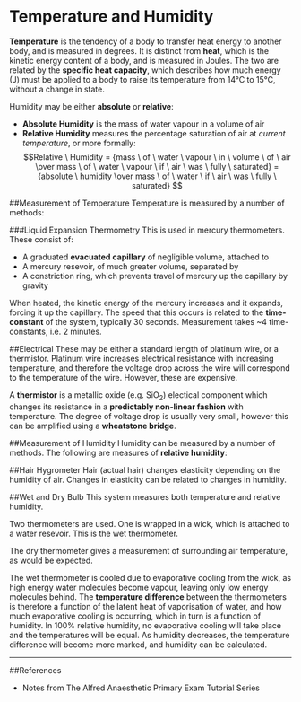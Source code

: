 # Temperature and Humidity

**Temperature** is the tendency of a body to transfer heat energy to another body, and is measured in degrees. It is distinct from **heat**, which is the kinetic energy content of a body, and is measured in Joules. The two are related by the **specific heat capacity**, which describes how much energy (J) must be applied to a body to raise its temperature from 14°C to 15°C, without a change in state.

Humidity may be either **absolute** or **relative**:
* **Absolute Humidity** is the mass of water vapour in a volume of air
* **Relative Humidity** measures the percentage saturation of air at *current temperature*, or more formally: $$Relative \ Humidity = {mass \ of \ water \ vapour \ in \ volume \ of \ air \over mass \ of \ water \ vapour \ if \ air \ was \ fully \ saturated} = {absolute \ humidity \over mass \ of \ water \ if \ air \ was \ fully \ saturated} $$

##Measurement of Temperature
Temperature is measured by a number of methods:

###Liquid Expansion Thermometry
This is used in mercury thermometers. These consist of:
* A graduated **evacuated capillary** of negligible volume, attached to
* A mercury resevoir, of much greater volume, separated by
* A constriction ring, which prevents travel of mercury up the capillary by gravity

When heated, the kinetic energy of the mercury increases and it expands, forcing it up the capillary. The speed that this occurs is related to the **time-constant** of the system, typically 30 seconds. Measurement takes ~4 time-constants, i.e. 2 minutes.

##Electrical
These may be either a standard length of platinum wire, or a thermistor. Platinum wire increases electrical resistance with increasing temperature, and therefore the voltage drop across the wire will correspond to the temperature of the wire. However, these are expensive.

A **thermistor** is a metallic oxide (e.g. SiO<sub>2</sub>) electical component which changes its resistance in a **predictably non-linear fashion** with temperature. The degree of voltage drop is usually very small, however this can be amplified using a **wheatstone bridge**.

##Measurement of Humidity
Humidity can be measured by a number of methods. The following are measures of **relative humidity**:

##Hair Hygrometer
Hair (actual hair) changes elasticity depending on the humidity of air. Changes in elasticity can be related to changes in humidity.

##Wet and Dry Bulb
This system measures both temperature and relative humidity.

Two thermometers are used. One is wrapped in a wick, which is attached to a water resevoir. This is the wet thermometer.

The dry thermometer gives a measurement of surrounding air temperature, as would be expected.

The wet thermometer is cooled due to evaporative cooling from the wick, as high energy water molecules become vapour, leaving only low energy molecules behind. The **temperature difference** between the thermometers is therefore a function of the latent heat of vaporisation of water, and how much evaporative cooling is occurring, which in turn is a function of humidity. In 100% relative humidity, no evaporative cooling will take place and the temperatures will be equal. As humidity decreases, the temperature difference will become more marked, and humidity can be calculated.


---
##References
* Notes from The Alfred Anaesthetic Primary Exam Tutorial Series